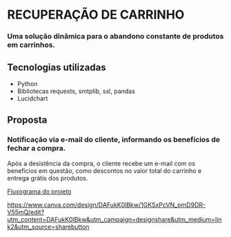 # RECUPERAÇÃO DE CARRINHO

### Uma solução dinâmica para o abandono constante de produtos em carrinhos.

## Tecnologias utilizadas
- Python
- Bibliotecas requests, smtplib, ssl, pandas
- Lucidchart

## Proposta
### Notificação via e-mail do cliente, informando os benefícios de fechar a compra.
Após a desistência da compra, o cliente recebe um e-mail com os benefícios em questão, como descontos no valor total do carrinho e entrega grátis dos produtos.

[Fluxograma do projeto](https://lucid.app/lucidchart/f7a2572f-b4ad-4250-aec4-dca763dcb71c/edit?viewport_loc=234%2C34%2C1664%2C825%2C0_0&invitationId=inv_e2a4a03d-355e-4aaf-ad4c-e86b18b55de5)

https://www.canva.com/design/DAFukK0lBkw/1GKSxPcVN_pmD9DR-V55mQ/edit?utm_content=DAFukK0lBkw&utm_campaign=designshare&utm_medium=link2&utm_source=sharebutton
